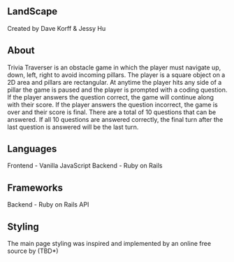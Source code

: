 ## LandScape

Created by Dave Korff & Jessy Hu

## About

Trivia Traverser is an obstacle game in which the player must navigate up, down, left, right to avoid incoming pillars. The player is a square object on a 2D area and pillars are rectangular. At anytime the player hits any side of a pillar the game is paused and the player is prompted with a coding question. If the player answers the question correct, the game will continue along with their score. If the player answers the question incorrect, the game is over and their score is final. There are a total of 10 questions that can be answered. If all 10 questions are answered correctly, the final turn after the last question is answered will be the last turn.

## Languages

Frontend - Vanilla JavaScript
Backend - Ruby on Rails

## Frameworks

Backend - Ruby on Rails API

## Styling

The main page styling was inspired and implemented by an online free source by (TBD*)
